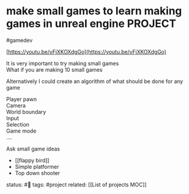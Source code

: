# make small games to learn making games in unreal engine PROJECT
#gamedev 

[https://youtu.be/vFjXKOXdgGo](https://youtu.be/vFjXKOXdgGo)  
  
It is very important to try making small games  
What if you are making 10 small games  
  
Alternatively I could create an algorithm of what should be done for any game  
  
Player pawn  
Camera  
World boundary  
Input  
Selection  
Game mode  
….  
  
  
  
  
Ask small game ideas  
- [[flappy bird]]  
- Simple platformer  
- Top down shooter

 

status: #🌱 
tags: #project
related: [[List of projects MOC]]
